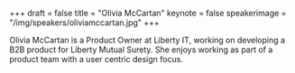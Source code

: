 +++
draft = false
title = "Olivia McCartan"
keynote = false
speakerimage = "/img/speakers/oliviamccartan.jpg"
+++

Olivia McCartan is a Product Owner at Liberty IT, working on developing a B2B product for Liberty Mutual Surety. She enjoys working as part of a product team with a user centric design focus.